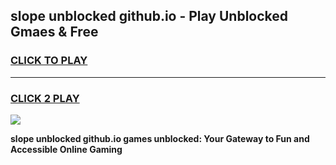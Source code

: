 
## slope unblocked github.io - Play Unblocked Gmaes & Free
<h3>
<a href="https://news.freeplayer.one?title=slope_unblocked_github.io&ref=16F">CLICK TO PLAY</a></h3>
<hr>

<h3>
<a href="https://news.freeplayer.one?title=slope_unblocked_github.io&ref=16F">CLICK 2 PLAY</a>
  
</h3>

<a href="https://news.freeplayer.one?title=slope_unblocked_github.io&ref=16F/"><img src="https://clearcache.store/games.png"></a>


**slope unblocked github.io games unblocked: Your Gateway to Fun and Accessible Online Gaming**
